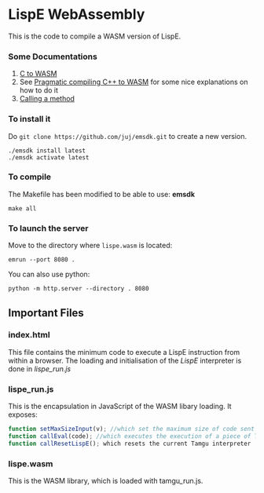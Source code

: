 # LispE WebAssembly

This is the code to compile a WASM version of LispE.

### Some Documentations
1. [C to WASM](https://developer.mozilla.org/en-US/docs/WebAssembly/C_to_wasm)
1. See [Pragmatic compiling C++ to WASM](https://medium.com/@tdeniffel/pragmatic-compiling-from-c-to-webassembly-a-guide-a496cc5954b8) for some nice explanations on how to do it
1. [Calling a method](https://wasmbyexample.dev/examples/strings/strings.c.en-us.html)

### To install it

Do `git clone https://github.com/juj/emsdk.git` to create a new version.

```
./emsdk install latest
./emsdk activate latest
```

### To compile

The Makefile has been modified to be able to use: **emsdk**

`make all`

### To launch the server

Move to the directory where `lispe.wasm` is located:

`emrun --port 8080 .`

You can also use python:

`python -m http.server --directory . 8080`

## Important Files

### index.html
This file contains the minimum code to execute a LispE instruction from within a browser.
The loading and initialisation of the *LispE* interpreter is done in *lispe_run.js*

### lispe_run.js
This is the encapsulation in JavaScript of the WASM libary loading.
It exposes:
```JavaScript
function setMaxSizeInput(v); //which set the maximum size of code sent to Tamgu 
function callEval(code); //which executes the execution of a piece of Tamgu code, it returns a string
function callResetLispE(); which resets the current Tamgu interpreter
```

### lispe.wasm
This is the WASM library, which is loaded with tamgu_run.js.

